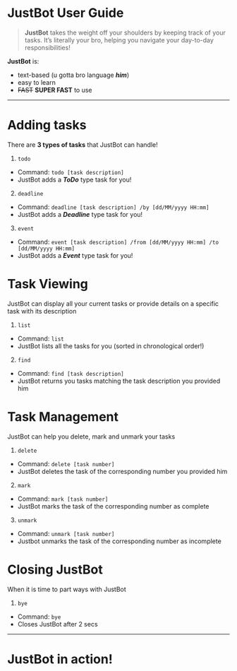 # JustBot User Guide

> **JustBot** takes the weight off your shoulders by keeping track of your tasks. It’s literally your bro, helping you navigate your day-to-day responsibilities!

**JustBot** is:
- text-based (u gotta bro language ***him***)
- easy to learn
- ~~FAST~~ **SUPER FAST** to use
---
# Adding tasks 
There are **3 types of tasks** that JustBot can handle! 
1. `todo`
- Command: `todo [task description]`
- JustBot adds a _**ToDo**_ type task for you! 

2. `deadline` 
- Command: `deadline [task description] /by [dd/MM/yyyy HH:mm]`
- JustBot adds a _**Deadline**_ type task for you!

3. `event` 
- Command: `event [task description] /from [dd/MM/yyyy HH:mm] /to [dd/MM/yyyy HH:mm]`
- JustBot adds a _**Event**_ type task for you!

# Task Viewing
JustBot can display all your current tasks or provide details on a specific task with its description
1. `list`
- Command: `list`
- JustBot lists all the tasks for you (sorted in chronological order!)
2. `find` 
- Command: `find [task description]`
- JustBot returns you tasks matching the task description you provided him

# Task Management
JustBot can help you delete, mark and unmark your tasks 
1. `delete`
- Command: `delete [task number]`
- JustBot deletes the task of the corresponding number you provided him 
2. `mark`
- Command: `mark [task number]`
- JustBot marks the task of the corresponding number as complete 
3. `unmark`
- Command: `unmark [task number]`
- Justbot unmarks the task of the corresponding number as incomplete 

# Closing JustBot 
When it is time to part ways with JustBot 
1. `bye`
- Command: `bye` 
- Closes JustBot after 2 secs 
---
# JustBot in action! 


